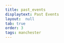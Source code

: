 ```yaml
---
title: past_events
displaytext: Past Events
layout:  null
tab: true
order: 3
tags: manchester
---
```


